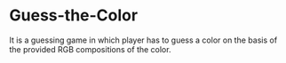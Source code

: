 # Guess-the-Color
It is a guessing game in which player has to guess a color on the basis of the provided RGB compositions of the color.
